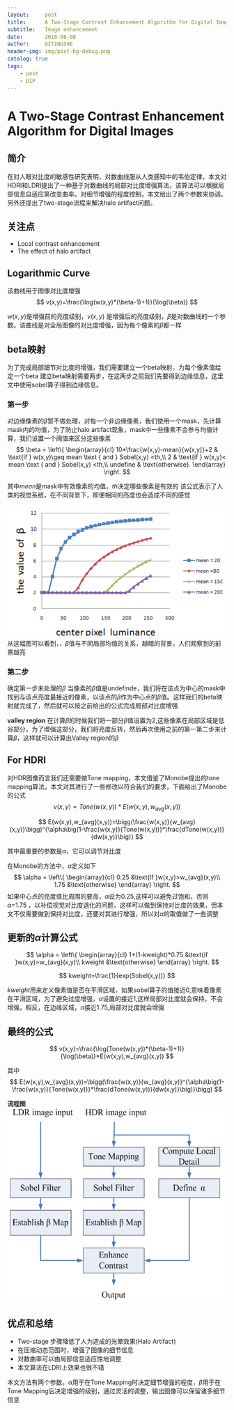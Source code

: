 ```yaml
---
layout:     post
title:      A Two-Stage Contrast Enhancement Algorithm for Digital Images
subtitle:   Image enhancement
date:       2018-06-08
author:     QITINGSHE
header-img: img/post-bg-debug.png
catalog: true
tags:
    - post
    - DIP
---
```

# A Two-Stage Contrast Enhancement Algorithm for Digital Images


## 简介
在对人眼对比度的敏感性研究表明，对数曲线服从人类感知中的韦伯定律，本文对HDRI和LDRI提出了一种基于对数曲线的局部对比度增强算法，该算法可以根据局部信息自适应第改变曲率。对细节增强的程度控制，本文给出了两个参数来协调。另外还提出了two-stage流程来解决halo artifact问题。


## 关注点
- Local contrast enhancement
- The effect of halo artifact


## Logarithmic Curve
该曲线用于图像对比度增强
$$
v(x,y)=\frac{\log(w(x,y)*(\beta-1)+1)}{\log(\beta)}
$$

$w(x,y)$是增强前的亮度级别，$v(x,y)$ 是增强后的亮度级别，$\beta$是对数曲线的一个参数。该曲线是对全局图像的对比度增强，因为每个像素的$\beta$都一样


## beta映射
为了完成局部细节对比度的增强，我们需要建立一个beta映射，为每个像素值给定一个beta
建立beta映射需要两步，在这两步之前我们先要得到边缘信息，这里文中使用sobel算子得到边缘信息。


### 第一步
对边缘像素的$\beta$暂不做处理，对每一个非边缘像素，我们使用一个mask，先计算mask内的均值，为了防止halo artifact现象，mask中一些像素不会参与均值计算，我们设置一个阈值来区分这些像素
$$
\beta = \left\{
\begin{array}{cl}
10*\frac{w(x,y)-mean}{w(x,y)}+2 & \text{if } w(x,y)\geq mean \text { and } Sobel(x,y) <th,\\
2 & \text{if } w(x,y)< mean \text { and } Sobel(x,y) <th,\\
undefine & \text{otherwise}.
\end{array} \right.
$$

其中$mean$是mask中有效像素的均值，$th$决定哪些像素是有效的
该公式表示了人类的视觉系统，在不同背景下，即便相同的亮度也会造成不同的感觉


![](../img/center.png)
从这幅图可以看到，，$\beta$值与不同局部均值的关系，越暗的背景，人们观察到的前景越亮


### 第二步
确定第一步未处理的$\beta$
当像素的$\beta$值是undefinde，我们将在该点为中心的mask中找到与该点亮度最接近的像素，以该点的$\beta$作为中心点的$\beta$值。这样我们的beta映射就完成了，然后就可以按之前给出的公式完成局部对比度增强


**valley region**
在计算$\beta$的时候我们将一部分$\beta$值设置为2,这些像素在局部区域是低谷部分，为了增强这部分，我们将亮度反转，然后再次使用之前的第一第二步来计算$\beta$，这样就可以计算出Valley region的$\beta$


## For HDRI
对HDR图像而言我们还需要做Tone mapping，本文借鉴了Monobe提出的tone mapping算法，本文对其进行了一些修改以符合我们的要求，下面给出了Monobe的公式
$$
v(x,y)=Tone(w(x,y))*E(w(x,y),w_{avg}(x,y))
$$

$$
E(w(x,y),w_{avg}(x,y))=\bigg(\frac{w(x,y)}{w_{avg}(x,y)}\bigg)^{\alpha\big(1-\frac{w(x,y)}{Tone(w(x,y))}*\frac{dTone(w(x,y))}{dw(x,y)}\big)}
$$

其中最重要的参数是$\alpha$，它可以调节对比度


在Monobe的方法中，$\alpha$定义如下
$$
\alpha = \left\{
\begin{array}{cl}
0.25 &\text{if }w(x,y)>w_{avg}(x,y)\\
1.75 &\text{otherwise}
\end{array} \right.
$$
如果中心点的亮度值比周围的要高，$\alpha$设为0.25,这样可以避免过饱和，否则$\alpha$=1.75 ，以补偿视觉对比度退化的问题，这样可以做到保持对比度的效果，但本文不仅需要做到保持对比度，还要对其进行增强，所以对$\alpha$的取值做了一些调整


## 更新的$\alpha$计算公式
$$
\alpha = \left\{
\begin{array}{cl}
1+(1-kweight)*0.75 &\text{if }w(x,y)>w_{avg}(x,y)\\
kweight &\text{otherwise}
\end{array} 
\right.
$$

$$
kweight=\frac{1}{exp(Sobel(x,y))}
$$

$kweight$用来定义像素值是否在平滑区域，如果sobel算子的值接近0,意味着像素在平滑区域，为了避免过度增强，$\alpha$设置的接近1,这样局部对比度就会保持，不会增强，相反，在边缘区域，$\alpha$接近1.75,局部对比度就会增强


## 最终的公式
$$
v(x,y)=\frac{\log(Tone(w(x,y))*(\beta-1)+1)}{\log(\beta)}*E(w(x,y),w_{avg}(x,y))
$$

其中
$$
E(w(x,y),w_{avg}(x,y))=\bigg(\frac{w(x,y)}{w_{avg}(x,y)}^{\alpha\big(1-\frac{w(x,y)}{Tone(w(x,y))}*\frac{dTone(w(x,y))}{dw(x,y)}\big)}\bigg)
$$


**流程图**
![](../img/flowchart.png)


## 优点和总结
- Two-stage 步骤降低了人为造成的光晕效果(Halo Artifact)
- 在压缩动态范围时，增强了图像的细节信息
- 对数曲率可以由局部信息适应性地调整
- 本文算法在LDRI上效果也很不错

本文方法有两个参数，$\alpha$用于在Tone Mapping时决定细节增强的程度，$\beta$用于在Tone Mapping后决定增强的级别，通过灵活的调整，输出图像可以保留诸多细节信息